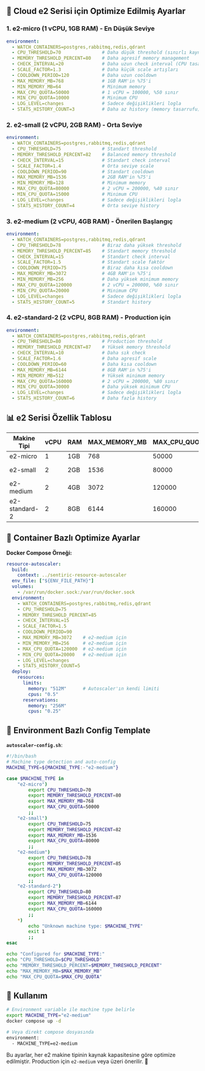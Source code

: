 ## 🚀 Cloud e2 Serisi için Optimize Edilmiş Ayarlar

### 1. **e2-micro (1 vCPU, 1GB RAM)** - En Düşük Seviye
```yaml
environment:
  - WATCH_CONTAINERS=postgres,rabbitmq,redis,qdrant
  - CPU_THRESHOLD=70               # Daha düşük threshold (sınırlı kaynak)
  - MEMORY_THRESHOLD_PERCENT=80    # Daha agresif memory management
  - CHECK_INTERVAL=20              # Daha uzun check interval (CPU tasarrufu)
  - SCALE_FACTOR=1.3               # Daha küçük scale artışları
  - COOLDOWN_PERIOD=120            # Daha uzun cooldown
  - MAX_MEMORY_MB=768              # 1GB RAM'in %75'i
  - MIN_MEMORY_MB=64               # Minimum memory
  - MAX_CPU_QUOTA=50000            # 1 vCPU = 100000, %50 sınır
  - MIN_CPU_QUOTA=10000            # Minimum CPU
  - LOG_LEVEL=changes              # Sadece değişiklikleri logla
  - STATS_HISTORY_COUNT=3          # Daha az history (memory tasarrufu)
```

### 2. **e2-small (2 vCPU, 2GB RAM)** - Orta Seviye
```yaml
environment:
  - WATCH_CONTAINERS=postgres,rabbitmq,redis,qdrant
  - CPU_THRESHOLD=75               # Standart threshold
  - MEMORY_THRESHOLD_PERCENT=82    # Balanced memory threshold
  - CHECK_INTERVAL=15              # Standart check interval
  - SCALE_FACTOR=1.4               # Orta seviye scale
  - COOLDOWN_PERIOD=90             # Standart cooldown
  - MAX_MEMORY_MB=1536             # 2GB RAM'in %75'i
  - MIN_MEMORY_MB=128              # Minimum memory
  - MAX_CPU_QUOTA=80000            # 2 vCPU = 200000, %40 sınır
  - MIN_CPU_QUOTA=15000            # Minimum CPU
  - LOG_LEVEL=changes              # Sadece değişiklikleri logla
  - STATS_HISTORY_COUNT=4          # Orta seviye history
```

### 3. **e2-medium (2 vCPU, 4GB RAM)** - Önerilen Başlangıç
```yaml
environment:
  - WATCH_CONTAINERS=postgres,rabbitmq,redis,qdrant
  - CPU_THRESHOLD=78               # Biraz daha yüksek threshold
  - MEMORY_THRESHOLD_PERCENT=85    # Standart memory threshold
  - CHECK_INTERVAL=15              # Standart check interval
  - SCALE_FACTOR=1.5               # Standart scale faktör
  - COOLDOWN_PERIOD=75             # Biraz daha kısa cooldown
  - MAX_MEMORY_MB=3072             # 4GB RAM'in %75'i
  - MIN_MEMORY_MB=256              # Daha yüksek minimum memory
  - MAX_CPU_QUOTA=120000           # 2 vCPU = 200000, %60 sınır
  - MIN_CPU_QUOTA=20000            # Minimum CPU
  - LOG_LEVEL=changes              # Sadece değişiklikleri logla
  - STATS_HISTORY_COUNT=5          # Standart history
```

### 4. **e2-standard-2 (2 vCPU, 8GB RAM)** - Production için
```yaml
environment:
  - WATCH_CONTAINERS=postgres,rabbitmq,redis,qdrant
  - CPU_THRESHOLD=80               # Production threshold
  - MEMORY_THRESHOLD_PERCENT=87    # Yüksek memory threshold
  - CHECK_INTERVAL=10              # Daha sık check
  - SCALE_FACTOR=1.6               # Daha agresif scale
  - COOLDOWN_PERIOD=60             # Daha kısa cooldown
  - MAX_MEMORY_MB=6144             # 8GB RAM'in %75'i
  - MIN_MEMORY_MB=512              # Yüksek minimum memory
  - MAX_CPU_QUOTA=160000           # 2 vCPU = 200000, %80 sınır
  - MIN_CPU_QUOTA=30000            # Daha yüksek minimum CPU
  - LOG_LEVEL=changes              # Sadece değişiklikleri logla
  - STATS_HISTORY_COUNT=6          # Daha fazla history
```

## 📊 e2 Serisi Özellik Tablosu

| Makine Tipi | vCPU | RAM  | MAX_MEMORY_MB | MAX_CPU_QUOTA | Önerilen Kullanım |
|-------------|------|------|---------------|---------------|-------------------|
| e2-micro    | 1    | 1GB  | 768           | 50000         | Geliştirme/Test   |
| e2-small    | 2    | 2GB  | 1536          | 80000         | Küçük Uygulamalar |
| e2-medium   | 2    | 4GB  | 3072          | 120000        | Production Başlangıç |
| e2-standard-2 | 2  | 8GB  | 6144          | 160000        | Production        |

## 🎯 Container Bazlı Optimize Ayarlar

**Docker Compose Örneği:**
```yaml
resource-autoscaler:
  build: 
    context: ../sentiric-resource-autoscaler
  env_file: ["${ENV_FILE_PATH}"]     
  volumes:
    - /var/run/docker.sock:/var/run/docker.sock
  environment:
    - WATCH_CONTAINERS=postgres,rabbitmq,redis,qdrant
    - CPU_THRESHOLD=75
    - MEMORY_THRESHOLD_PERCENT=85
    - CHECK_INTERVAL=15
    - SCALE_FACTOR=1.5
    - COOLDOWN_PERIOD=90
    - MAX_MEMORY_MB=3072    # e2-medium için
    - MIN_MEMORY_MB=256     # e2-medium için
    - MAX_CPU_QUOTA=120000  # e2-medium için
    - MIN_CPU_QUOTA=20000   # e2-medium için
    - LOG_LEVEL=changes
    - STATS_HISTORY_COUNT=5
  deploy:
    resources:
      limits:
        memory: "512M"      # Autoscaler'ın kendi limiti
        cpus: "0.5"
      reservations:
        memory: "256M"
        cpus: "0.25"
```

## 🔧 Environment Bazlı Config Template

**`autoscaler-config.sh`**:
```bash
#!/bin/bash
# Machine type detection and auto-config
MACHINE_TYPE=${MACHINE_TYPE:-"e2-medium"}

case $MACHINE_TYPE in
    "e2-micro")
        export CPU_THRESHOLD=70
        export MEMORY_THRESHOLD_PERCENT=80
        export MAX_MEMORY_MB=768
        export MAX_CPU_QUOTA=50000
        ;;
    "e2-small")
        export CPU_THRESHOLD=75
        export MEMORY_THRESHOLD_PERCENT=82
        export MAX_MEMORY_MB=1536
        export MAX_CPU_QUOTA=80000
        ;;
    "e2-medium")
        export CPU_THRESHOLD=78
        export MEMORY_THRESHOLD_PERCENT=85
        export MAX_MEMORY_MB=3072
        export MAX_CPU_QUOTA=120000
        ;;
    "e2-standard-2")
        export CPU_THRESHOLD=80
        export MEMORY_THRESHOLD_PERCENT=87
        export MAX_MEMORY_MB=6144
        export MAX_CPU_QUOTA=160000
        ;;
    *)
        echo "Unknown machine type: $MACHINE_TYPE"
        exit 1
        ;;
esac

echo "Configured for $MACHINE_TYPE:"
echo "CPU_THRESHOLD=$CPU_THRESHOLD"
echo "MEMORY_THRESHOLD_PERCENT=$MEMORY_THRESHOLD_PERCENT"
echo "MAX_MEMORY_MB=$MAX_MEMORY_MB"
echo "MAX_CPU_QUOTA=$MAX_CPU_QUOTA"
```

## 🚀 Kullanım

```bash
# Environment variable ile machine type belirle
export MACHINE_TYPE="e2-medium"
docker compose up -d

# Veya direkt compose dosyasında
environment:
  - MACHINE_TYPE=e2-medium
```

Bu ayarlar, her e2 makine tipinin kaynak kapasitesine göre optimize edilmiştir. Production için `e2-medium` veya üzeri önerilir. 🎯